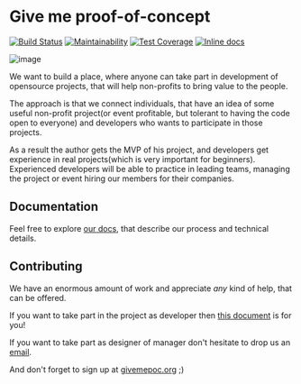 # Give me proof-of-concept

[![Build Status](https://travis-ci.org/howtohireme/give-me-poc.svg?branch=master)](https://travis-ci.org/howtohireme/give-me-poc)
[![Maintainability](https://api.codeclimate.com/v1/badges/90170690cc5aab0e5168/maintainability)](https://codeclimate.com/github/howtohireme/give-me-poc/maintainability)
[![Test Coverage](https://api.codeclimate.com/v1/badges/90170690cc5aab0e5168/test_coverage)](https://codeclimate.com/github/howtohireme/give-me-poc/test_coverage)
[![Inline docs](http://inch-ci.org/github/howtohireme/give-me-poc.svg?branch=master)](http://inch-ci.org/github/howtohireme/give-me-poc)

![image](https://s15.postimg.cc/bbc427ycr/2018-07-09_14.01.32.jpg)

We want to build a place, where anyone can take part in development of opensource projects, that will help non-profits to bring value to the people.

The approach is that we connect individuals, that have an idea of some useful non-profit project(or event profitable, but tolerant to having the code open to everyone) and developers who wants to participate in those projects.

As a result the author gets the MVP of his project, and developers get experience in real projects(which is very important for beginners).
Experienced developers will be able to practice in leading teams, managing the project or event hiring our members for their companies.

## Documentation

Feel free to explore [our docs](https://github.com/howtohireme/give-me-poc/blob/master/docs), that describe our process and technical details.

## Contributing

We have an enormous amount of work and appreciate *any* kind of help, that can be offered.

If you want to take part in the project as developer then [this document](https://github.com/howtohireme/give-me-poc/blob/master/CONTRIBUTING.md) is for you!

If you want to take part as designer of manager don't hesitate to drop us an [email](mailto:opensource@howtohireme.ru).

And don't forget to sign up at [givemepoc.org](http://givemepoc.org) ;)
